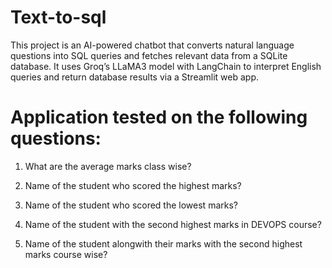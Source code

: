 # Text-to-sql

This project is an AI-powered chatbot that converts natural language questions into SQL queries and fetches relevant data from
a SQLite database. It uses Groq’s LLaMA3 model with LangChain to interpret English queries and return database results via 
a Streamlit web app.

# Application tested on the following questions:

1) What are the average marks class wise?

2) Name of the student who scored the highest marks?

3) Name of the student who scored the lowest marks?

4) Name of the student with the second highest marks in DEVOPS course?

5) Name of the student alongwith their marks with the second highest marks course wise?
